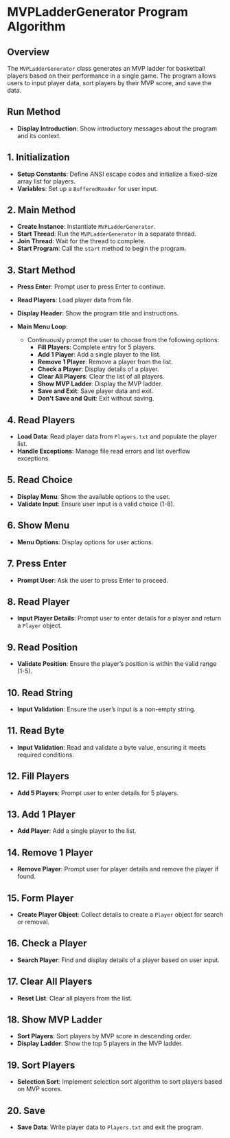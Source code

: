 # MVPLadderGenerator Program Algorithm

## Overview

The `MVPLadderGenerator` class generates an MVP ladder for basketball players based on their performance in a single game. The program allows users to input player data, sort players by their MVP score, and save the data.

## Run Method

- **Display Introduction**: Show introductory messages about the program and its context.


## 1. Initialization

- **Setup Constants**: Define ANSI escape codes and initialize a fixed-size array list for players.
- **Variables**: Set up a `BufferedReader` for user input.

## 2. Main Method

- **Create Instance**: Instantiate `MVPLadderGenerator`.
- **Start Thread**: Run the `MVPLadderGenerator` in a separate thread.
- **Join Thread**: Wait for the thread to complete.
- **Start Program**: Call the `start` method to begin the program.

## 3. Start Method

- **Press Enter**: Prompt user to press Enter to continue.
- **Read Players**: Load player data from file.
- **Display Header**: Show the program title and instructions.

- **Main Menu Loop**:
    - Continuously prompt the user to choose from the following options:
        - **Fill Players**: Complete entry for 5 players.
        - **Add 1 Player**: Add a single player to the list.
        - **Remove 1 Player**: Remove a player from the list.
        - **Check a Player**: Display details of a player.
        - **Clear All Players**: Clear the list of all players.
        - **Show MVP Ladder**: Display the MVP ladder.
        - **Save and Exit**: Save player data and exit.
        - **Don't Save and Quit**: Exit without saving.

## 4. Read Players

- **Load Data**: Read player data from `Players.txt` and populate the player list.
- **Handle Exceptions**: Manage file read errors and list overflow exceptions.

## 5. Read Choice

- **Display Menu**: Show the available options to the user.
- **Validate Input**: Ensure user input is a valid choice (1-8).

## 6. Show Menu

- **Menu Options**: Display options for user actions.

## 7. Press Enter

- **Prompt User**: Ask the user to press Enter to proceed.

## 8. Read Player

- **Input Player Details**: Prompt user to enter details for a player and return a `Player` object.

## 9. Read Position

- **Validate Position**: Ensure the player’s position is within the valid range (1-5).

## 10. Read String

- **Input Validation**: Ensure the user’s input is a non-empty string.

## 11. Read Byte

- **Input Validation**: Read and validate a byte value, ensuring it meets required conditions.

## 12. Fill Players

- **Add 5 Players**: Prompt user to enter details for 5 players.

## 13. Add 1 Player

- **Add Player**: Add a single player to the list.

## 14. Remove 1 Player

- **Remove Player**: Prompt user for player details and remove the player if found.

## 15. Form Player

- **Create Player Object**: Collect details to create a `Player` object for search or removal.

## 16. Check a Player

- **Search Player**: Find and display details of a player based on user input.

## 17. Clear All Players

- **Reset List**: Clear all players from the list.

## 18. Show MVP Ladder

- **Sort Players**: Sort players by MVP score in descending order.
- **Display Ladder**: Show the top 5 players in the MVP ladder.

## 19. Sort Players

- **Selection Sort**: Implement selection sort algorithm to sort players based on MVP scores.

## 20. Save

- **Save Data**: Write player data to `Players.txt` and exit the program.


